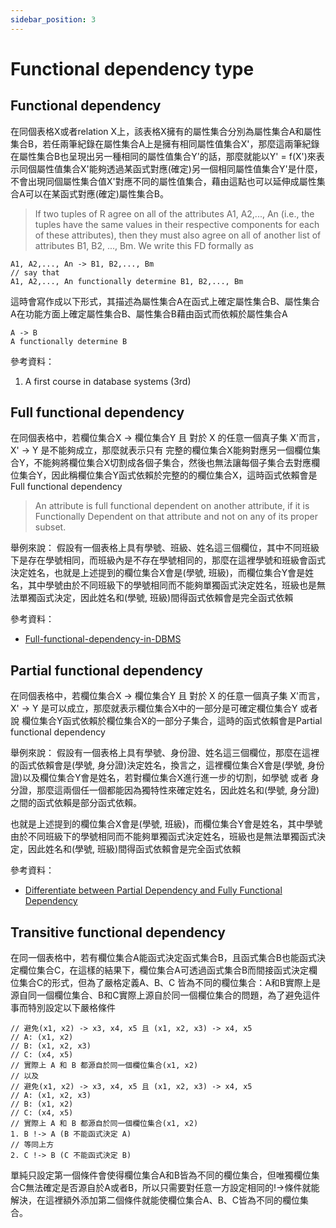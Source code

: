 ```yaml
---
sidebar_position: 3
---
```


# Functional dependency type


## Functional dependency

在同個表格X或者relation X上，該表格X擁有的屬性集合分別為屬性集合A和屬性集合B，若任兩筆紀錄在屬性集合A上是擁有相同屬性值集合X'，那麼這兩筆紀錄在屬性集合B也呈現出另一種相同的屬性值集合Y'的話，那麼就能以Y' = f(X')來表示同個屬性值集合X'能夠透過某函式對應(確定)另一個相同屬性值集合Y'是什麼，不會出現同個屬性集合值X'對應不同的屬性值集合，藉由這點也可以延伸成屬性集合A可以在某函式對應(確定)屬性集合B。
> If two tuples of R agree on all of the attributes A1, A2,..., An (i.e., the tuples have the same values in their respective components for each of these attributes), then they must also agree on all of another list of attributes B1, B2, ..., Bm. We write this FD formally as 
```
A1, A2,..., An -> B1, B2,..., Bm
// say that
A1, A2,..., An functionally determine B1, B2,..., Bm
```

這時會寫作成以下形式，其描述為屬性集合A在函式上確定屬性集合B、屬性集合A在功能方面上確定屬性集合B、屬性集合B藉由函式而依賴於屬性集合A
```
A -> B
A functionally determine B
```
參考資料：
1. A first course in database systems (3rd)
## Full functional dependency
在同個表格中，若欄位集合X -> 欄位集合Y 且 對於 X 的任意一個真子集 X'而言， X' -> Y 是不能夠成立，那麼就表示只有
完整的欄位集合X能夠對應另一個欄位集合Y，不能夠將欄位集合X切割成各個子集合，然後也無法讓每個子集合去對應欄位集合Y，因此稱欄位集合Y函式依賴於完整的的欄位集合X，這時函式依賴會是Full functional dependency

> An attribute is full functional dependent on another attribute, if it is Functionally Dependent on that attribute and not on any of its proper subset.

舉例來說：
假設有一個表格上具有學號、班級、姓名這三個欄位，其中不同班級下是存在學號相同，而班級內是不存在學號相同的，那麼在這裡學號和班級會函式決定姓名，也就是上述提到的欄位集合X會是(學號, 班級)，而欄位集合Y會是姓名，其中學號由於不同班級下的學號相同而不能夠單獨函式決定姓名，班級也是無法單獨函式決定，因此姓名和(學號, 班級)間得函式依賴會是完全函式依賴

參考資料：
- [Full-functional-dependency-in-DBMS](https://www.tutorialspoint.com/Fully-functional-dependency-in-DBMS)

## Partial functional dependency
在同個表格中，若欄位集合X -> 欄位集合Y 且 對於 X 的任意一個真子集 X'而言， X' -> Y 是可以成立，那麼就表示欄位集合X中的一部分是可確定欄位集合Y 或者說 欄位集合Y函式依賴於欄位集合X的一部分子集合，這時的函式依賴會是Partial functional dependency

舉例來說：
假設有一個表格上具有學號、身份證、姓名這三個欄位，那麼在這裡的函式依賴會是(學號, 身分證)決定姓名，換言之，這裡欄位集合X會是(學號, 身份證)以及欄位集合Y會是姓名，若對欄位集合X進行進一步的切割，如學號 或者 身分證，那麼這兩個任一個都能因為獨特性來確定姓名，因此姓名和(學號, 身分證)之間的函式依賴是部分函式依賴。

也就是上述提到的欄位集合X會是(學號, 班級)，而欄位集合Y會是姓名，其中學號由於不同班級下的學號相同而不能夠單獨函式決定姓名，班級也是無法單獨函式決定，因此姓名和(學號, 班級)間得函式依賴會是完全函式依賴


參考資料：
- [Differentiate between Partial Dependency and Fully Functional Dependency](https://www.geeksforgeeks.org/differentiate-between-partial-dependency-and-fully-functional-dependency/)

## Transitive functional dependency
在同一個表格中，若有欄位集合A能函式決定函式集合B，且函式集合B也能函式決定欄位集合C，在這樣的結果下，欄位集合A可透過函式集合B而間接函式決定欄位集合C的形式，但為了嚴格定義A、B、C 皆為不同的欄位集合：A和B實際上是源自同一個欄位集合、B和C實際上源自於同一個欄位集合的問題，為了避免這件事而特別設定以下嚴格條件

```
// 避免(x1, x2) -> x3, x4, x5 且 (x1, x2, x3) -> x4, x5
// A: (x1, x2) 
// B: (x1, x2, x3)
// C: (x4, x5)
// 實際上 A 和 B 都源自於同一個欄位集合(x1, x2)
// 以及
// 避免(x1, x2) -> x3, x4, x5 且 (x1, x2, x3) -> x4, x5
// A: (x1, x2, x3)
// B: (x1, x2)
// C: (x4, x5)
// 實際上 A 和 B 都源自於同一個欄位集合(x1, x2)
1. B !-> A (B 不能函式決定 A) 
// 等同上方
2. C !-> B (C 不能函式決定 B)
```
單純只設定第一個條件會使得欄位集合A和B皆為不同的欄位集合，但唯獨欄位集合C無法確定是否源自於A或者B，所以只需要對任意一方設定相同的!->條件就能解決，在這裡額外添加第二個條件就能使欄位集合A、B、C皆為不同的欄位集合。